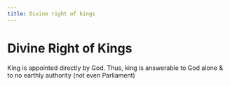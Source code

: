 ```yaml
---
title: Divine right of kings
---
```


# Divine Right of Kings
King is appointed directly by God. Thus, king is answerable to God alone & to no earthly authority (not even Parliament)
